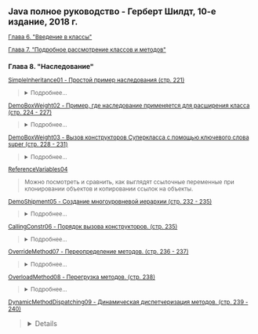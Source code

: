><small>
>
## Java полное руководство - Герберт Шилдт, 10-е издание, 2018 г.

[Глава 6. "Введение в классы"](https://github.com/aykononov/JavaSchildt/tree/master/Chapter06/ "Chapter06")

[Глава 7. "Подробное рассмотрение классов и методов"](https://github.com/aykononov/JavaSchildt/tree/master/Chapter07/ "Chapter07")

### Глава 8. "Наследование"

[SimpleInheritance01 - Простой пример наследования (стр. 221)](https://github.com/aykononov/JavaSchildt/blob/master/Chapter08/SimpleInheritance01.java)
><details><summary>Подробнее...</summary>
>Как только суперкласс, который определяет общие свойства объекта, будет создан, он может наследоваться для разработки специализированных классов. Каждый подкласс добавляет собственные особые характеристики. В этом и состоит вся суть наследования.
></details>
>
[DemoBoxWeight02 - Пример, где наследование применяется для расширения класса (стр. 224 - 227)](https://github.com/aykononov/JavaSchildt/blob/master/Chapter08/DemoBoxWeight02.java)
><details><summary>Подробнее...</summary>
>Если ссылочной переменной из Суперкласса присваивается ссылка на объект Подкласса, то доступ предоставляется только к указанным в ней частям объекта, определяемого в Суперклассе, потому-что Суперклассу неизвестно, что именно добавляет в него Подкласс.
></details>
>
[DemoBoxWeight03 - Вызов конструкторов Суперкласса с помощью ключевого слова super (стр. 228 - 231)](https://github.com/aykononov/JavaSchildt/blob/master/Chapter08/DemoBoxWeight03.java)
><details><summary>Подробнее...</summary>
>При вызове метода super() из Подкласса вызывается конструктор его непосредственного Суперкласса. Таким образом, метод super() всегда обращается к Суперклассу, находящемуся в иерархии непосредственно над вызывающим классом. Это справедливо даже для многоуровневой иерархии. Кроме того, вызов метода super() должен быть непременно сделан в первом операторе, выполняемом в теле конструктора Подкласса.
></details>
[ReferenceVariables04 ](https://github.com/aykononov/JavaSchildt/blob/master/Chapter08/ReferenceVariables04.java)
>Можно посмотреть и сравнить, как выглядят ссылочные переменные при клонировании объектов и копировании ссылок на объекты.
>
[DemoShipment05 - Создание многоуровневой иерархии (стр. 232 - 235)](https://github.com/aykononov/JavaSchildt/blob/master/Chapter08/DemoShipment05.java)
><details><summary>Подробнее...</summary>
>Каждый Подкласс наследует все характеристики всех его Суперклассов. Подкласс BoxWeight служит в качестве Суперкласса для создания Подкласса BoxShipment и добавляет к ним поле cost. Благодаря наследованию в классе BoxShipment можно использовать ранее определенные классы Вох и BoxWeight, добавляя только те дополнительные данные, которые требуются для его собственного специализированного применения. В этом и состоит одна из самых ценных особенностей наследования. Она позволяет использовать код повторно. Приведенный пример демонстрирует еще одну важную особенность наследования: метод super() всегда ссылается на конструктор ближайшего по иерархии Суперкласса. В методе super() из класса BoxSlipment вызывается конструктор класса BoxWeight. А в методе super() из класса BoxWeight вызывается конструктор класса Вох. Если в иерархии классов требуется передать параметры конструктору Cуперкласса, то все подклассы должны передавать эти параметры вверх по иерархии. Данное утверждение справедливо независимо от того, нуждается ли Подкласс в собственных параметрах.
></deatails>
>
[CallingConstr06 - Порядок вызова конструкторов. (стр. 235)](https://github.com/aykononov/JavaSchildt/blob/master/Chapter08/CallingConstr06.java)
><details><summary>Подробнее...</summary>
>В иерархии классов конструкторы вызываются в порядке наследования, начиная с суперкласса и кончая подклассом. Более того, этот порядок остается неизменным независимо от того, используется форма super() или нет, поскольку вызов метода super() должен быть в первом операторе, выполняемом в конструкторе подкласса. Если метод super() не вызывается, то используется конструктор по умолчанию или же конструктор без параметров из каждого суперкласса.
></details>
[OverrideMethod07 - Переопределение методов. (стр. 236 - 237)](https://github.com/aykononov/JavaSchildt/blob/master/Chapter08/OverrideMethod07.java)
><details><summary>Подробнее...</summary>
>Если в иерархии классов совпадают имена и сигнатуры типов методов из Подкласса и Суперкласса, то говорят, что метод из Подкласса переопределяет метод из Суперкласса. Когда переопределенный метод вызывается из своего Подкласса, он всегда ссылается на свой вариант, определенный в Подклассе. А вариант метода, определенный в Суперклассе, будет скрыт.
></deatails>
>
[OverloadMethod08 - Перегрузка методов. (стр. 238)](https://github.com/aykononov/JavaSchildt/blob/master/Chapter08/OverloadMethod08.java)
><details><summary>Подробнее...</summary>
>Переопределение методов выполняется только в том случае, если имена и сигнатуры типов обоих методов одинаковы. В противном случае оба метода считаются перегружаемыми.
></deatails>
>
[DynamicMethodDispatching09 - Динамическая диспетчеризация методов. (стр. 239 - 240)](https://github.com/aykononov/JavaSchildt/blob/master/Chapter08/DynamicMethodDispatching09.java)
><details><summary>Подробнее...</summary>
>Динамическая диспетчеризация методов - это механизм, с помощью которого вызов переопределенного метода разрешается во время выполнения, а не компиляции.
>
>Ссылочная переменная из Суперкласса может ссылаться на объект Подкласса. Когда переопределенный метод вызывается по ссылке на Суперкласс, нужный вариант этого метода выбирается в Java в зависимости от типа объекта, на который делается ссылка в момент вызова.
>
>В этом примере создаются один Суперкласс А и два его Подкласса В и С. В Подклассах В и С переопределяется метод callme(), объявляемый в классе А. В методе main() объявляются объекты классов А, В и С, а также переменная ref ссылки на объект типа А. Затем переменной ref присваивается по очереди ссылка на объект каждого из классов А, В и С, и по этой ссылке вызывается метод callme().
>Как следует из результата, выводимого этой программой, выполняемый вариант метода callme() определяется исходя из типа объекта, на который делается ссылка в момент вызова. Если бы выбор делался по типу ссылочной переменной ref, то выводимый результат отражал бы три вызова одного и того же метода callme() из класса А.
></deatails>
>
></small>